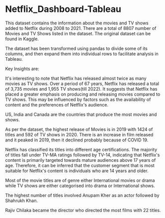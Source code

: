 # Netflix_Dashboard-Tableau




This dataset contains the information about the movies and TV shows added to Netflix during 2008 to 2021. There are a total of 8807 number of Movies and TV Shows listed in the dataset. The original dataset can be found in Kaggle.

The dataset has been transformed using pandas to divide some of its columns, and then expand them into individual rows to facilitate analysis in Tableau.


Key Insights are:

It's interesting to note that Netflix has released almost twice as many movies as TV shows. Over a period of 67 years, Netflix has released a total of 3,735 movies and 1,955 TV shows(till 2022). It suggests that Netflix has placed a greater emphasis on producing and releasing movies compared to TV shows. This may be influenced by factors such as the availability of content and the preferences of Netflix's audience.

US, India and Canada are the countries that produce the most movies and shows.

As per the dataset, the highest release of Movies is in 2019 with 1424 of titles and 592 of TV shows in 2020. There is an increase in film released and it peaked in 2019, then it declined probably because of COVID 19.

Netflix has classified its titles into different age certifications. The majority of titles fall under TV-MA ratings followed by TV-14, indicating that Netflix's content is primarily targeted towards mature audiences above 17 years of age. Therefore, it can be inferred that the customer segment that is most suitable for Netflix's content is individuals who are 14 years and older.

Most of the movie titles are of genre either International movies or drama while TV shows are either categorised into drama or International shows.

The highest number of titles involved Anupam Kher as an actor followed by Shahrukh Khan.

Rajiv Chilaka became the director who directed the most films with 22 titles.
